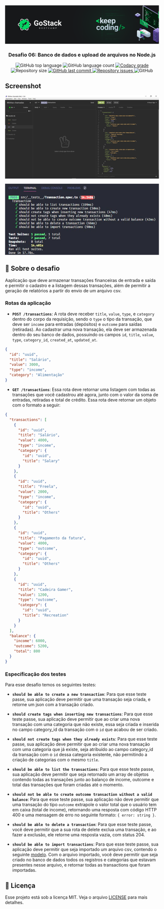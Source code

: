 ![header](https://raw.githubusercontent.com/salomaocristiano/gostack11-desafio-typeorm-upload/master/assets/header-desafios.png)

<h3 align="center">
  Desafio 06: Banco de dados e upload de arquivos no Node.js
</h3>

<p align="center">
  <img alt="GitHub top language" src="https://img.shields.io/github/languages/top/salomaocristiano/gostack11-desafio-typeorm-upload.svg">

  <img alt="GitHub language count" src="https://img.shields.io/github/languages/count/salomaocristiano/gostack11-desafio-typeorm-upload.svg">

  <a href="https://www.codacy.com/app/salomaocristiano/gostack11-desafio-typeorm-upload?utm_source=github.com&amp;utm_medium=referral&amp;utm_content=salomaocristiano/gostack11-desafio-typeorm-upload&amp;utm_campaign=Badge_Grade">
    <img alt="Codacy grade" src="https://img.shields.io/codacy/grade/04db4b43120b4d05b9b39c9d2da97300.svg">
  </a>

  <img alt="Repository size" src="https://img.shields.io/github/repo-size/salomaocristiano/gostack11-desafio-typeorm-upload.svg">
  <a href="https://github.com/salomaocristiano/gostack11-desafio-typeorm-upload/commits/master">
    <img alt="GitHub last commit" src="https://img.shields.io/github/last-commit/salomaocristiano/gostack11-desafio-typeorm-upload.svg">
  </a>

  <a href="https://github.com/salomaocristiano/gostack11-desafio-typeorm-upload/issues">
    <img alt="Repository issues" src="https://img.shields.io/github/issues/salomaocristiano/gostack11-desafio-typeorm-upload.svg">
  </a>

  <img alt="GitHub" src="https://img.shields.io/github/license/salomaocristiano/gostack11-desafio-typeorm-upload.svg">
</p>

## Screenshot

<p align="center">

![image-example](https://raw.githubusercontent.com/salomaocristiano/gostack11-desafio-typeorm-upload/master/assets/bootcamp.jpg)

</p>

<p align="center">

![image-example](https://raw.githubusercontent.com/salomaocristiano/gostack11-desafio-typeorm-upload/master/assets/test.jpg)

</p>

## :rocket: Sobre o desafio

Aaplicação que deve armazenar transações financeiras de entrada e saída e permitir o cadastro e a listagem dessas transações, além de permitir a geração de relatórios a partir do envio de um arquivo csv.

### Rotas da aplicação

- **`POST /transactions`**: A rota deve receber `title`, `value`, `type`, e `category` dentro do corpo da requisição, sendo o `type` o tipo da transação, que deve ser `income` para entradas (depósitos) e `outcome` para saídas (retiradas). Ao cadastrar uma nova transação, ela deve ser armazenada dentro do seu banco de dados, possuindo os campos `id`, `title`, `value`, `type`, `category_id`, `created_at`, `updated_at`.

```json
{
  "id": "uuid",
  "title": "Salário",
  "value": 3000,
  "type": "income",
  "category": "Alimentação"
}
```

- **`GET /transactions`**: Essa rota deve retornar uma listagem com todas as transações que você cadastrou até agora, junto com o valor da soma de entradas, retiradas e total de crédito. Essa rota deve retornar um objeto com o formato a seguir:

```json
{
  "transactions": [
    {
      "id": "uuid",
      "title": "Salário",
      "value": 4000,
      "type": "income",
      "category": {
        "id": "uuid",
        "title": "Salary"
      }
    },
    {
      "id": "uuid",
      "title": "Freela",
      "value": 2000,
      "type": "income",
      "category": {
        "id": "uuid",
        "title": "Others"
      }
    },
    {
      "id": "uuid",
      "title": "Pagamento da fatura",
      "value": 4000,
      "type": "outcome",
      "category": {
        "id": "uuid",
        "title": "Others"
      }
    },
    {
      "id": "uuid",
      "title": "Cadeira Gamer",
      "value": 1200,
      "type": "outcome",
      "category": {
        "id": "uuid",
        "title": "Recreation"
      }
    }
  ],
  "balance": {
    "income": 6000,
    "outcome": 5200,
    "total": 800
  }
}
```

### Específicação dos testes

Para esse desafio temos os seguintes testes:

- **`should be able to create a new transaction`**: Para que esse teste passe, sua aplicação deve permitir que uma transação seja criada, e retorne um json com a transação criado.

* **`should create tags when inserting new transactions`**: Para que esse teste passe, sua aplicação deve permitir que ao criar uma nova transação com uma categoria que não existe, essa seja criada e inserida no campo category_id da transação com o `id` que acabou de ser criado.

- **`should not create tags when they already exists`**: Para que esse teste passe, sua aplicação deve permitir que ao criar uma nova transação com uma categoria que já existe, seja atribuído ao campo category_id da transação com o `id` dessa categoria existente, não permitindo a criação de categorias com o mesmo `title`.

* **`should be able to list the transactions`**: Para que esse teste passe, sua aplicação deve permitir que seja retornado um array de objetos contendo todas as transações junto ao balanço de income, outcome e total das transações que foram criadas até o momento.

- **`should not be able to create outcome transaction without a valid balance`**: Para que esse teste passe, sua aplicação não deve permitir que uma transação do tipo `outcome` extrapole o valor total que o usuário tem em caixa (total de income), retornando uma resposta com código HTTP 400 e uma mensagem de erro no seguinte formato: `{ error: string }`.

* **`should be able to delete a transaction`**: Para que esse teste passe, você deve permitir que a sua rota de delete exclua uma transação, e ao fazer a exclusão, ele retorne uma resposta vazia, com status 204.

- **`should be able to import transactions`**: Para que esse teste passe, sua aplicação deve permitir que seja importado um arquivo csv, contendo o seguinte [modelo](https://github.com/Rocketseat/bootcamp-gostack-desafios/blob/master/desafio-database-upload/assets/file.csv). Com o arquivo importado, você deve permitir que seja criado no banco de dados todos os registros e categorias que estavam presentes nesse arquivo, e retornar todas as transactions que foram importadas.

## :memo: Licença

Esse projeto está sob a licença MIT. Veja o arquivo [LICENSE](LICENSE.md) para mais detalhes.
